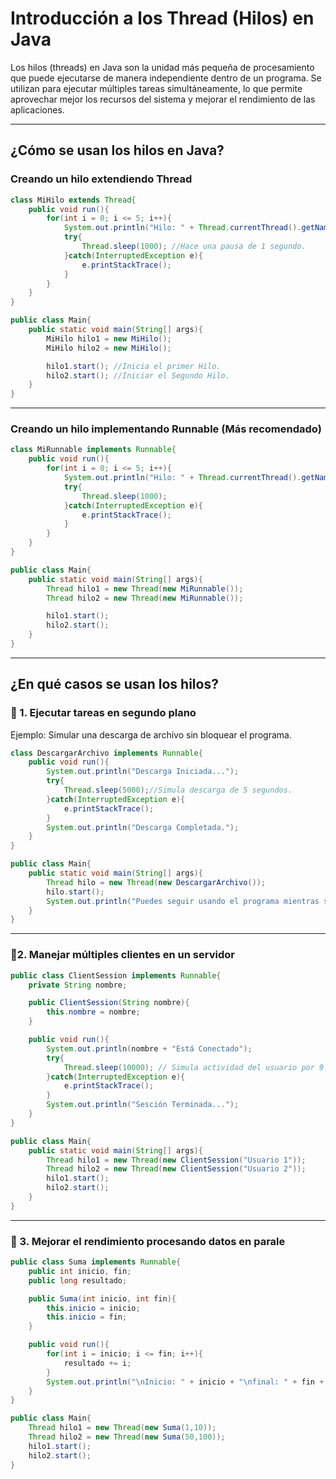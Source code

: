 # Introducción a los Thread (Hilos) en Java

Los hilos (threads) en Java son la unidad más pequeña de procesamiento que puede ejecutarse de manera independiente dentro de un programa. Se utilizan para ejecutar múltiples tareas simultáneamente, lo que permite aprovechar mejor los recursos del sistema y mejorar el rendimiento de las aplicaciones.

***

## ¿Cómo se usan los hilos en Java?

### Creando un hilo extendiendo Thread

```java
class MiHilo extends Thread{
    public void run(){
        for(int i = 0; i <= 5; i++){
            System.out.println("Hilo: " + Thread.currentThread().getName() + "->" + i);
            try{
                Thread.sleep(1000); //Hace una pausa de 1 segundo.
            }catch(InterruptedException e){
                e.printStackTrace();
            }
        }
    }
}

public class Main{
    public static void main(String[] args){
        MiHilo hilo1 = new MiHilo();
        MiHilo hilo2 = new MiHilo();

        hilo1.start(); //Inicia el primer Hilo.
        hilo2.start(); //Iniciar el Segundo Hilo.
    }
}
```

---

### Creando un hilo implementando Runnable (Más recomendado)

```java
class MiRunnable implements Runnable{
    public void run(){
        for(int i = 0; i <= 5; i++){
            System.out.println("Hilo: " + Thread.currentThread().getName() + "->" + i);
            try{
                Thread.sleep(1000);
            }catch(InterruptedException e){
                e.printStackTrace();
            }
        }
    }
} 

public class Main{
    public static void main(String[] args){
        Thread hilo1 = new Thread(new MiRunnable());
        Thread hilo2 = new Thread(new MiRunnable());

        hilo1.start();
        hilo2.start();
    }
}
```

---

## ¿En qué casos se usan los hilos?

### 📌 1. Ejecutar tareas en segundo plano
Ejemplo: Simular una descarga de archivo sin bloquear el programa.

```java
class DescargarArchivo implements Runnable{
    public void run(){
        System.out.println("Descarga Iniciada...");
        try{
            Thread.sleep(5000);//Simula descarga de 5 segundos.
        }catch(InterruptedException e){
            e.printStackTrace();
        }
        System.out.println("Descarga Completada.");
    }
}

public class Main{
    public static void main(String[] args){
        Thread hilo = new Thread(new DescargarArchivo());
        hilo.start();
        System.out.println("Puedes seguir usando el programa mientras se descarga el archivo...");
    }
}
```

---

### 📌2. Manejar múltiples clientes en un servidor

```java
public class ClientSession implements Runnable{
    private String nombre;

    public ClientSession(String nombre){
        this.nombre = nombre;
    }

    public void run(){
        System.out.println(nombre + "Está Conectado");
        try{
            Thread.sleep(10000); // Simula actividad del usuario por 9 segundos
        }catch(InterruptedException e){
            e.printStackTrace();
        }
        System.out.println("Sesción Terminada...");
    }
}

public class Main{
    public static void main(String[] args){
        Thread hilo1 = new Thread(new ClientSession("Usuario 1"));
        Thread hilo2 = new Thread(new ClientSession("Usuario 2"));
        hilo1.start();
        hilo2.start();
    }
}
```

---

### 📌 3. Mejorar el rendimiento procesando datos en parale

```java
public class Suma implements Runnable{
    public int inicio, fin;
    public long resultado;

    public Suma(int inicio, int fin){
        this.inicio = inicio;
        this.inicio = fin;
    }

    public void run(){
        for(int i = inicio; i <= fin; i++){
            resultado += i;
        }
        System.out.println("\nInicio: " + inicio + "\nfinal: " + fin + "\nresultado: " +resultado);
    }
}

public class Main{
    Thread hilo1 = new Thread(new Suma(1,10));
    Thread hilo2 = new Thread(new Suma(50,100));
    hilo1.start();
    hilo2.start();
}
```




